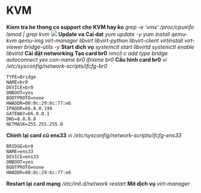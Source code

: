 # KVM
**Kiem tra he thong co support cho KVM hay ko**
*grep -e 'vmx' /proc/cpuinfo*
*lsmod | grep kvm*
<img src="https://imgur.com/wpKnkFb">
**Update va Cai dat**
*yum update -y*
*yum install qemu-kvm qemu-img virt-manager libvirt libvirt-python libvirt-client virtinstall virt-viewer bridge-utils -y*
**Start dich vụ**
*systemctl start libvirtd*
*systemctl enable libvirtd*
**Cài đặt networking**
**Tạo card br0**
*nmcli c add type bridge autoconnect yes con-name br0 ifname br0*
**Cấu hình card br0**
*vi /etc/sysconfig/network-scripts/ifcfg-br0*
```
TYPE=Bridge  
NAME=br0  
DEVICE=br0  
ONBOOT=yes  
BOOTPROTO=none  
HWADDR=00:0c:29:6c:77:e6  
IPADDR=66.0.0.199  
GATEWAY=66.0.0.1  
DNS=8.8.8.8  
NETMASK=255.255.255.0
```
**Chỉnh lại card cũ ens33**
*vi /etc/sysconfig/network-scripts/ifcfg-ens33*
```
BRIDGE=br0  
NAME=ens33  
DEVICE=ens33  
ONBOOT=yes  
BOOTPROTO=none  
HWADDR=00:0c:29:6c:77:e6
```
**Restart lại card mạng**
*/etc/init.d/network restart*
**Mở dịch vụ**
*virt-manager*

